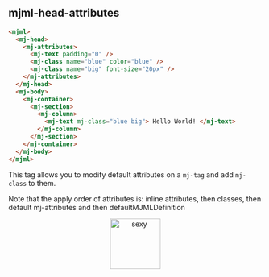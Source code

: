 ## mjml-head-attributes

 ``` html
 <mjml>
   <mj-head>
     <mj-attributes>
       <mj-text padding="0" />
       <mj-class name="blue" color="blue" />
       <mj-class name="big" font-size="20px" />
     </mj-attributes>
   </mj-head>
   <mj-body>
     <mj-container>
       <mj-section>
         <mj-column>
           <mj-text mj-class="blue big"> Hello World! </mj-text>
         </mj-column>
       </mj-section>
     </mj-container>
   </mj-body>
 </mjml>
 ```

This tag allows you to modify default attributes on a `mj-tag` and add `mj-class` to them.

<aside class="notice">
  Note that the apply order of attributes is: inline attributes, then classes, then default mj-attributes and then defaultMJMLDefinition
</aside>

<p align="center">
  <a href="/try-it-live/text"><img width="100px" src="http://imgh.us/TRYITLIVE.svg" alt="sexy" /></a>
</p>
